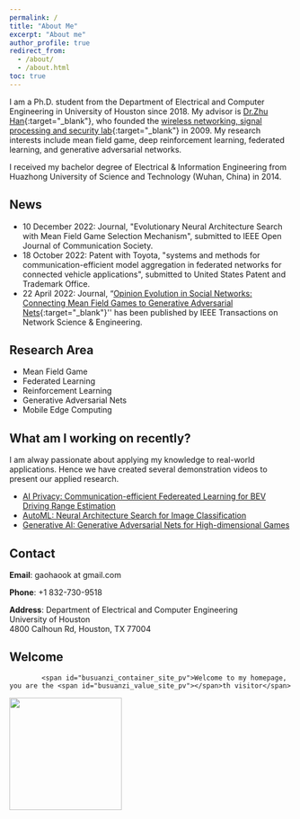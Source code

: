 ```yaml
---
permalink: /
title: "About Me"
excerpt: "About me"
author_profile: true
redirect_from:
  - /about/
  - /about.html
toc: true
---
```


I am a Ph.D. student from the Department of Electrical and Computer Engineering in University of Houston since 2018. My advisor is [Dr.Zhu Han](http://www2.egr.uh.edu/~zhan2/){:target="_blank"}, who founded the [wireless networking, signal processing and security lab](http://wireless.egr.uh.edu/){:target="_blank"} in 2009. My research interests include mean field game, deep reinforcement learning, federated learning, and generative adversarial networks.  

I received my bachelor degree of Electrical & Information Engineering from Huazhong University of Science and Technology (Wuhan, China) in 2014.  
 
## News
* 10 December 2022: Journal, "Evolutionary Neural Architecture Search with Mean Field Game Selection Mechanism", submitted to IEEE Open Journal of Communication Society.
* 18 October 2022: Patent with Toyota, "systems and methods for communication-efficient model aggregation in federated networks for connected vehicle applications", submitted to United States Patent and Trademark Office. 
* 22 April 2022: Journal, “[Opinion Evolution in Social Networks: Connecting Mean Field Games to Generative Adversarial Nets](https://ieeexplore.ieee.org/document/9762023){:target="_blank"}'' has been published by IEEE Transactions on Network Science & Engineering. 

## Research Area
* Mean Field Game
* Federated Learning
* Reinforcement Learning
* Generative Adversarial Nets
* Mobile Edge Computing

## What am I working on recently?
I am alway passionate about applying my knowledge to real-world applications. Hence we have created several demonstration videos to present our applied research.
* [AI Privacy: Communication-efficient Federeated Learning for BEV Driving Range Estimation](/federatedLearningDRE/)
* [AutoML: Neural Architecture Search for Image Classification](/nas/)
* [Generative AI: Generative Adversarial Nets for High-dimensional Games](/GAN_MFG/)

## Contact
**Email**: gaohaook at gmail.com

**Phone**: +1 832-730-9518

**Address**: Department of Electrical and Computer Engineering  
University of Houston  
4800 Calhoun Rd,
Houston, TX 77004

## Welcome
<div >

<script async src="//busuanzi.ibruce.info/busuanzi/2.3/busuanzi.pure.mini.js"></script>
            <span id="busuanzi_container_site_pv">Welcome to my homepage, you are the <span id="busuanzi_value_site_pv"></span>th visitor</span>
<img align="center" width="200" src="{{ site.url }}/images/myimage/visited.gif" alt="" display:inline>
</div>
